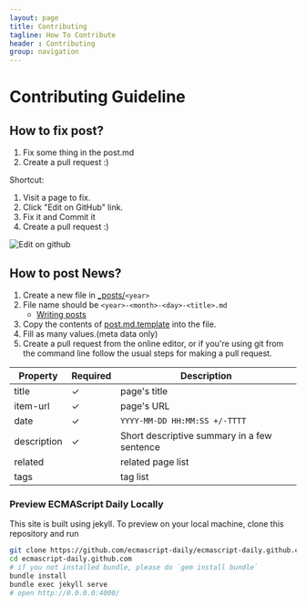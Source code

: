 ```yaml
---
layout: page
title: Contributing
tagline: How To Contribute
header : Contributing
group: navigation
---
```


# Contributing Guideline

## How to fix post?

1. Fix some thing in the post.md
2. Create a pull request :)

Shortcut:

1. Visit a page to fix.
2. Click "Edit on GitHub" link.
3. Fix it and Commit it
4. Create a pull request :)

![Edit on github](https://monosnap.com/file/WQRU7aBlP0tr2ovju6zW6uTOkqUdL6.png)

## How to post News?

1. Create a new file in [_posts/](https://github.com/ecmascript-daily/ecmascript-daily.github.com/tree/master/_posts)`<year>`
2. File name should be `<year>-<month>-<day>-<title>.md`
    - [Writing posts](http://jekyllrb.com/docs/posts/ "Writing posts")
3. Copy the contents of [post.md.template](template/post.md.template) into the file.
4. Fill as many values.(meta data only)
5. Create a pull request from the online editor, or if you're using git from the command line follow the usual steps for making a pull request.

| Property | Required | Description |
|----------|----------|-------------|
| title | ✓ | page's title |
| item-url | ✓ | page's URL |
| date | ✓ | `YYYY-MM-DD HH:MM:SS +/-TTTT` |
| description | ✓ | Short descriptive summary in a few sentence |
| related |  | related page list |
| tags |  | tag list |

### Preview ECMAScript Daily Locally

This site is built using jekyll.
To preview on your local machine, clone this repository and run

```sh
git clone https://github.com/ecmascript-daily/ecmascript-daily.github.com.git
cd ecmascript-daily.github.com
# if you not installed bundle, please do `gem install bundle`
bundle install
bundle exec jekyll serve
# open http://0.0.0.0:4000/
```